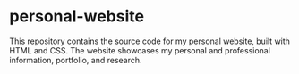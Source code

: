 # personal-website

This repository contains the source code for my personal website, built with HTML and CSS. The website showcases my personal and professional information, portfolio, and research.


